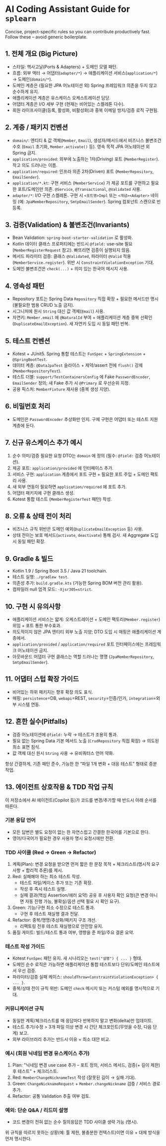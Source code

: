 # AI Coding Assistant Guide for `splearn`

Concise, project-specific rules so you can contribute productively fast. Follow these – avoid generic boilerplate.

## 1. 전체 개요 (Big Picture)
- 스타일: 헥사고날(Ports & Adapters) + 도메인 모델 패턴.
- 흐름: 외부 액터 → 어댑터(`adapter/*`) → 애플리케이션 서비스(`application/*`) → 도메인(`domain/*`).
- 도메인 계층은 (필요한 JPA 어노테이션 외) Spring 프레임워크 의존을 두지 않고 순수하게 유지.
- 애플리케이션 계층은 유스케이스 오케스트레이션 담당.
- 어댑터 계층은 I/O 세부 구현 (현재는 비어있는 스켈레톤 다수).
- 회원 라이프사이클(등록, 활성화, 비활성화)과 중복 이메일 방지/검증 로직 구현됨.

## 2. 계층 / 패키지 컨벤션
- `domain/`: 엔티티 & 값 객체(`Member`, `Email`), 생성자/메서드에서 비즈니스 불변조건 수호 (`Email` 초기화, `Member.activate()` 등). 영속 목적 JPA 어노테이션 외 Spring 금지.
- `application/provided`: 외부에 노출하는 1차(Driving) 포트 (`MemberRegister`). 작고 의도 드러나는 이름.
- `application/required`: 인프라 의존 2차(Driven) 포트 (`MemberRepository`, `EmailSender`).
- `application/*.kt`: 구현 서비스 (`MemberService`) 가 제공 포트를 구현하고 필요한 포트/도메인만 의존. `@Service`, `@Transactional`, `@Validated` 사용.
- `adapter/*`: I/O 구현 스켈레톤. 구현 시 `<포트명>Impl` 또는 `<개념><Adapter>` 네이밍 (예: `JpaMemberRepository`, `SmtpEmailSender`). Spring 컴포넌트 스캔으로 빈 등록.

## 3. 검증(Validation) & 불변조건(Invariants)
- Bean Validation: `spring-boot-starter-validation` 로 활성화.
- Kotlin 데이터 클래스 프로퍼티에는 반드시 `@field:` use-site 필요 (`MemberRegisterRequest` 참고). 빠뜨리면 검증이 실행되지 않음.
- 메서드 파라미터 검증: 클래스 `@Validated`, 파라미터 `@Valid` 적용 (`MemberService.register`). 위반 시 `ConstraintViolationException` 기대.
- 도메인 불변조건은 `check(...)` + 의미 있는 한국어 메시지 사용.

## 4. 영속성 패턴
- Repository 포트는 Spring Data `Repository` 직접 확장 + 필요한 메서드만 명시 (불필요한 범용 CRUD 노출 금지).
- 시그니처에 원시 `String` 대신 값 객체(`Email`) 사용.
- 자연키: `Member.email` 에 `@NaturalId` 부여 + 애플리케이션 계층 중복 선확인 (`DuplicateEmailException`). 새 자연키 도입 시 동일 패턴 반복.

## 5. 테스트 컨벤션
- Kotest + JUnit5. Spring 통합 테스트는 `FunSpec` + `SpringExtension` + `@SpringBootTest`.
- 데이터 계층: `@DataJpaTest` 슬라이스 + 제약/assert 전에 `flush()` 강제 (`MemberRepositoryTest`).
- 테스트 더블: `support/TestContainersConfig` 에 Fake `PasswordEncoder`, `EmailSender` 정의; 새 Fake 추가 시 `@Primary` 로 우선순위 지정.
- 공용 픽스처: `MemberFixture` 재사용 (중복 생성 지양).

## 6. 비밀번호 처리
- 도메인은 `PasswordEncoder` 추상화만 인지. 구체 구현은 어댑터 또는 테스트 지원 계층에 둔다.

## 7. 신규 유스케이스 추가 예시
1. 순수 의미/검증 필요한 요청 DTO는 `domain` 에 정의 (필수: `@field:` 검증 어노테이션).
2. 제공 포트: `application/provided` 에 인터페이스 추가.
3. 서비스 구현: `application` 계층에서 포트 구현 + 필요한 포트 주입 + 도메인 팩토리 사용.
4. 새 외부 연동이 필요하면 `application/required` 에 포트 추가.
5. 어댑터 패키지에 구현 클래스 생성.
6. Kotest 통합 테스트 (`MemberRegisterTest` 패턴) 작성.

## 8. 오류 & 상태 전이 처리
- 비즈니스 규칙 위반은 도메인 예외(`DuplicateEmailException` 등) 사용.
- 상태 전이는 보호 메서드(`activate`, `deactivate`) 통해 검사. 새 Aggregate 도입 시 동일 패턴 확장.

## 9. Gradle & 빌드
- Kotlin 1.9 / Spring Boot 3.5 / Java 21 toolchain.
- 테스트 실행: `./gradlew test`.
- 의존성 추가: `build.gradle.kts` (가능한 Spring BOM 버전 관리 활용).
- 컴파일러 null 엄격 모드: `-Xjsr305=strict`.

## 10. 구현 시 유의사항
- 애플리케이션 서비스는 얇게: 오케스트레이션 + 도메인 팩토리(`Member.register`) 위임 + 포트 통한 부수효과.
- 의도적이지 않은 JPA 엔티티 외부 노출 지양; DTO 도입 시 매핑은 애플리케이션 계층에서.
- `application/provided` / `application/required` 포트 인터페이스에는 프레임워크 어노테이션 금지.
- 아웃바운드 어댑터 구현 클래스는 역할 드러나는 명명 (`JpaMemberRepository`, `SmtpEmailSender`).

## 11. 어댑터 스텁 확장 가이드
- 비어있는 하위 패키지는 향후 확장 의도 표식.
- 매핑: `persistence`=DB, `webapi`=REST, `security`=인증/인가, `integration`=외부 시스템 연동.

## 12. 흔한 실수(Pitfalls)
- 검증 어노테이션에 `@field:` 누락 → 테스트가 조용히 통과.
- 필요 없는 Spring Data 기본 메서드 노출 (`CrudRepository` 직접 확장) → 의도된 최소 표면 침식.
- 값 객체 대신 원시 `String` 사용 → 유비쿼터스 언어 약화.

항상 간결하게, 기존 패턴 준수, 가능한 한 “파일 1개 변화 + 대응 테스트” 형태로 증분 작업.

## 13. 에이전트 상호작용 & TDD 작업 규칙
이 저장소에서 AI 에이전트(Copilot 등)가 코드를 변경/추가할 때 반드시 아래 순서를 따른다.

### 기본 응답 언어
- 모든 답변은 별도 요청이 없는 한 자연스럽고 간결한 한국어를 기본으로 한다.
- 영어/다국어가 필요한 경우 사용자 명시 요청시에만 전환.

### TDD 사이클 (Red → Green → Refactor)
1. 계획(Plan): 변경 요청을 받으면 먼저 짧은 한 문장 목적 + 체크리스트(명시적 요구사항 + 합리적 추론)를 제시.
2. Red: 실패해야 하는 최소 테스트 작성.
	- 테스트 파일/케이스 추가 또는 기존 확장.
	- 작성 후 즉시 테스트 실행.
	- 실패 결과(핵심 Assertion/에러 요약) 공유 후 사용자 확인 요청(큰 변경 아니면 자동 진행 가능, 불확실/옵션 선택 필요 시 확인 요구).
3. Green: 기능/구현 최소 수정으로 테스트 통과.
	- 구현 후 테스트 재실행 결과 전달.
4. Refactor: 중복/명명/추상화/패키지 구조 개선.
	- 리팩토링 전후 테스트 재실행으로 안전망 유지.
5. 품질 게이트: 빌드/테스트 통과 여부, 영향을 준 파일/주요 결론 요약.

### 테스트 작성 가이드
- Kotest `FunSpec` 패턴 유지. 새 시나리오는 `test("설명") { ... }` 형태.
- 도메인 순수 로직은 가능하면 애플리케이션 통합 테스트보다 단위/도메인 테스트에서 우선 검증.
- 파라미터/검증 실패 케이스: `shouldThrow<ConstraintViolationException> { ... }`.
- 중복/상태 전이 규칙 위반: 도메인 `check` 메시지 또는 커스텀 예외를 명시적으로 기대.

### 커뮤니케이션 규칙
- 동일한 계획/체크리스트를 매 응답마다 반복하지 말고 변화(delta)만 업데이트.
- 테스트 추가/수정 > 3개 파일 이상 변경 시 간단 체크포인트(무엇을 수정, 다음 단계) 보고.
- 외부 라이브러리 추가는 반드시 이유 + 최소 대안 비교.

### 예시 (회원 닉네임 변경 유스케이스 추가)
1) Plan: "닉네임 변경 use case 추가 – 포트 정의, 서비스 메서드, 검증(+ 길이 제한) 후 테스트" + 체크리스트.
2) Red: `MemberChangeNicknameTest` 작성 (잘못된 길이 → 실패 기대).
3) Green: `ChangeNicknameRequest` + `Member.changeNickname` 검증 / 서비스 경로 추가.
4) Refactor: 공통 Validation 추출 여부 검토.

### 예외: 단순 Q&A / 리드미 설명
- 코드 변경이 전혀 없는 순수 질의응답은 TDD 사이클 생략 가능 (명시).

위 규칙을 따르지 못하는 상황(예: 툴 제한, 불충분한 컨텍스트)이면 이유 + 대체 방식을 먼저 명시한다.
